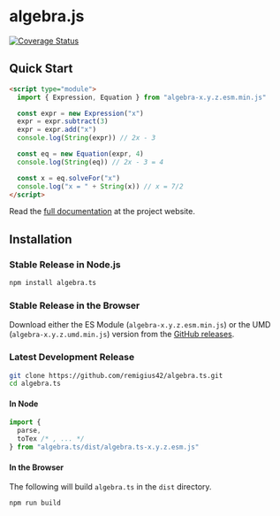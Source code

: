 # algebra.js

[![Coverage Status](https://coveralls.io/repos/remigius42/algebra.ts/badge.svg?branch=main)](https://coveralls.io/r/remigius42/algebra.ts?branch=main)

## Quick Start

```html
<script type="module">
  import { Expression, Equation } from "algebra-x.y.z.esm.min.js"

  const expr = new Expression("x")
  expr = expr.subtract(3)
  expr = expr.add("x")
  console.log(String(expr)) // 2x - 3

  const eq = new Equation(expr, 4)
  console.log(String(eq)) // 2x - 3 = 4

  const x = eq.solveFor("x")
  console.log("x = " + String(x)) // x = 7/2
</script>
```

Read the [full documentation](https://remigius42.github.io/algebra.ts/) at the
project website.

## Installation

### Stable Release in Node.js

```sh
npm install algebra.ts
```

### Stable Release in the Browser

Download either the ES Module
(`algebra-x.y.z.esm.min.js`) or the UMD (`algebra-x.y.z.umd.min.js`) version
from the [GitHub releases](https://github.com/remigius42/algebra.ts/releases).

### Latest Development Release

```sh
git clone https://github.com/remigius42/algebra.ts.git
cd algebra.ts
```

#### In Node

```js
import {
  parse,
  toTex /* , ... */
} from "algebra.ts/dist/algebra.ts-x.y.z.esm.js"
```

#### In the Browser

The following will build `algebra.ts` in the `dist` directory.

```sh
npm run build
```
